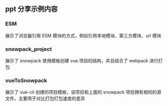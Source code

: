 ## ppt 分享示例内容
### ESM
展示了浏览器引用 ESM 模块的方式，例如引用本地模块、第三方模块、url 模块

### snowpack_project
展示了 snowpack 使用模板创建 vue 项目的结构，并且结合了 webpack 进行打包

### vueToSnowpack
展示了 vue-cli 创建的项目模板，该项目和上面的 snowpack 项目拥有相同的源文件，主要用于对比打包打包速度的差异